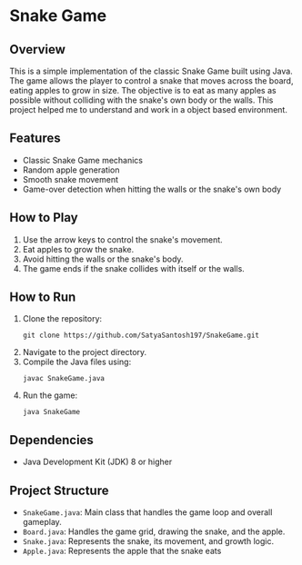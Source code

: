 # Snake Game

## Overview

This is a simple implementation of the classic Snake Game built using Java. The game allows the player to control a snake that moves across the board, eating apples to grow in size. The objective is to eat as many apples as possible without colliding with the snake's own body or the walls. This project helped me to understand and work in a object based environment.

## Features
- Classic Snake Game mechanics
- Random apple generation
- Smooth snake movement
- Game-over detection when hitting the walls or the snake's own body

## How to Play
1. Use the arrow keys to control the snake's movement.
2. Eat apples to grow the snake.
3. Avoid hitting the walls or the snake's body.
4. The game ends if the snake collides with itself or the walls.

## How to Run
1. Clone the repository:
   ```
   git clone https://github.com/SatyaSantosh197/SnakeGame.git
   ```
2. Navigate to the project directory.
3. Compile the Java files using:
   ```
   javac SnakeGame.java
   ```
4. Run the game:
   ```
   java SnakeGame
   ```

## Dependencies
- Java Development Kit (JDK) 8 or higher

## Project Structure
- `SnakeGame.java`: Main class that handles the game loop and overall gameplay.
- `Board.java`: Handles the game grid, drawing the snake, and the apple.
- `Snake.java`: Represents the snake, its movement, and growth logic.
- `Apple.java`: Represents the apple that the snake eats
